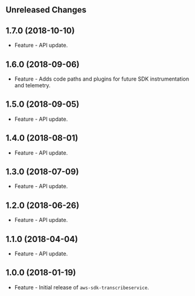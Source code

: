 Unreleased Changes
------------------

1.7.0 (2018-10-10)
------------------

* Feature - API update.

1.6.0 (2018-09-06)
------------------

* Feature - Adds code paths and plugins for future SDK instrumentation and telemetry.

1.5.0 (2018-09-05)
------------------

* Feature - API update.

1.4.0 (2018-08-01)
------------------

* Feature - API update.

1.3.0 (2018-07-09)
------------------

* Feature - API update.

1.2.0 (2018-06-26)
------------------

* Feature - API update.

1.1.0 (2018-04-04)
------------------

* Feature - API update.

1.0.0 (2018-01-19)
------------------

* Feature - Initial release of `aws-sdk-transcribeservice`.

